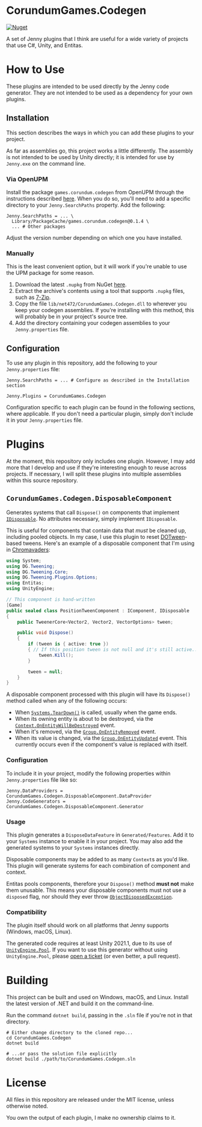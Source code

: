 # CorundumGames.Codegen

[![Nuget](https://img.shields.io/nuget/v/CorundumGames.Codegen?style=for-the-badge)](https://www.nuget.org/packages/CorundumGames.Codegen)

A set of Jenny plugins that I think are useful for a wide variety of projects that use C#, Unity, and Entitas.

# How to Use

These plugins are intended to be used directly by the Jenny code generator.
They are not intended to be used as a dependency for your own plugins.

## Installation

This section describes the ways in which you can add these plugins to your project.

As far as assemblies go, this project works a little differently.
The assembly is not intended to be used by Unity directly; it is intended for use by `Jenny.exe` on the command line.

### Via OpenUPM

Install the package `games.corundum.codegen` from OpenUPM through the instructions described [here](https://openupm.com/packages/games.corundum.codegen/#modal-manualinstallation).
When you do so, you'll need to add a specific directory to your `Jenny.SearchPaths` property. Add the following:

```properties
Jenny.SearchPaths = ... \
  Library/PackageCache/games.corundum.codegen@0.1.4 \
  ... # Other packages
```

Adjust the version number depending on which one you have installed.

### Manually

This is the least convenient option, but it will work if you're unable to use the UPM package for some reason.

1. Download the latest `.nupkg` from NuGet [here](https://www.nuget.org/api/v2/package/CorundumGames.Codegen).
2. Extract the archive's contents using a tool that supports `.nupkg` files, such as [7-Zip](https://www.7-zip.org).
3. Copy the file `lib/net472/CorundumGames.Codegen.dll` to wherever you keep your codegen assemblies. If you're installing with this method, this will probably be in your project's source tree.
4. Add the directory containing your codegen assemblies to your `Jenny.properties` file.

## Configuration

To use any plugin in this repository, add the following to your `Jenny.properties` file:

```properties
Jenny.SearchPaths = ... # Configure as described in the Installation section

Jenny.Plugins = CorundumGames.Codegen
```

Configuration specific to each plugin can be found in the following sections, where applicable.
If you don't need a particular plugin, simply don't include it in your `Jenny.properties` file.

# Plugins

At the moment, this repository only includes one plugin.
However, I may add more that I develop and use if they're interesting enough to reuse across projects.
If necessary, I will split these plugins into multiple assemblies within this source repository.

## `CorundumGames.Codegen.DisposableComponent`

Generates systems that call `Dispose()` on components that implement [`IDisposable`](https://docs.microsoft.com/en-us/dotnet/api/system.idisposable?view=netstandard-2.1).
No attributes necessary, simply implement `IDisposable`.

This is useful for components that contain data that *must* be cleaned up, including pooled objects.
In my case, I use this plugin to reset [DOTween](http://dotween.demigiant.com)-based tweens.
Here's an example of a disposable component that I'm using in [Chromavaders](https://corundum.games):

```csharp
using System;
using DG.Tweening;
using DG.Tweening.Core;
using DG.Tweening.Plugins.Options;
using Entitas;
using UnityEngine;

// This component is hand-written
[Game]
public sealed class PositionTweenComponent : IComponent, IDisposable
{
    public TweenerCore<Vector2, Vector2, VectorOptions> tween;

    public void Dispose()
    {
        if (tween is { active: true })
        { // If this position tween is not null and it's still active...
            tween.Kill();
        }

        tween = null;
    }
}
```

A disposable component processed with this plugin will have its `Dispose()` method
called when any of the following occurs:

- When [`Systems.TearDown()`](https://sschmid.github.io/Entitas-CSharp/class_entitas_1_1_systems.html#a7610d89dd9172d6dd881bd73f7cb0b48) is called, usually when the game ends.
- When its owning entity is about to be destroyed, via the [`Context.OnEntityWillBeDestroyed`](https://sschmid.github.io/Entitas-CSharp/class_entitas_1_1_context.html#ab8c74cb2adee934df32ec2a86fc607b2) event.
- When it's removed, via the [`Group.OnEntityRemoved`](https://sschmid.github.io/Entitas-CSharp/class_entitas_1_1_group.html#ad010b1c3944aa9aa54c5ff76c93c431e) event.
- When its value is changed, via the [`Group.OnEntityUpdated`](https://sschmid.github.io/Entitas-CSharp/class_entitas_1_1_group.html#a925d5a507d149042cfa728111c1a0d41) event. This currently occurs even if the component's value is replaced with itself.

### Configuration

To include it in your project, modify the following properties within `Jenny.properties` file like so:

```properties
Jenny.DataProviders = CorundumGames.Codegen.DisposableComponent.DataProvider
Jenny.CodeGenerators = CorundumGames.Codegen.DisposableComponent.Generator
```

### Usage

This plugin generates a `DisposeDataFeature` in `Generated/Features`.
Add it to your `Systems` instance to enable it in your project.
You may also add the generated systems to your `Systems` instances directly.

Disposable components may be added to as many `Context`s as you'd like.
This plugin will generate systems for each combination of component and context.

Entitas pools components, therefore your `Dispose()` method **must not** make them unusable.
This means your disposable components must not use a `disposed` flag,
nor should they ever throw [`ObjectDisposedException`](https://docs.microsoft.com/en-us/dotnet/api/system.objectdisposedexception?view=netstandard-2.1).

### Compatibility

The plugin itself should work on all platforms that Jenny supports (Windows, macOS, Linux).

The generated code requires at least Unity 2021.1,
due to its use of [`UnityEngine.Pool`](https://docs.unity3d.com/2022.1/Documentation/ScriptReference/Pool.ObjectPool_1).
If you want to use this generator without using `UnityEngine.Pool`,
please [open a ticket](https://github.com/CorundumGames/CorundumGames.Codegen/issues) (or even better, a pull request).

# Building

This project can be built and used on Windows, macOS, and Linux.
Install the latest version of .NET and build it on the command-line.

Run the command `dotnet build`, passing in the `.sln` file if you're not in that directory.

```shell
# Either change directory to the cloned repo...
cd CorundumGames.Codegen
dotnet build

# ...or pass the solution file explicitly
dotnet build ./path/to/CorundumGames.Codegen.sln
```

# License

All files in this repository are released under the MIT license, unless otherwise noted.

You own the output of each plugin,
I make no ownership claims to it.
